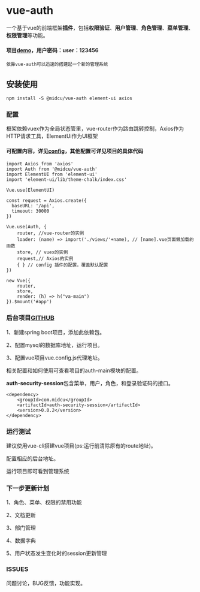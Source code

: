 # vue-auth
一个基于vue的前端框架**插件**，包括**权限验证**、**用户管理**、**角色管理**、**菜单管理**、**权限管理**等功能。
#### 项目[demo](https://midcu.github.io/)，用户密码：user：123456
```
依靠vue-auth可以迅速的搭建起一个新的管理系统
```
## 安装使用
```
npm install -S @midcu/vue-auth element-ui axios
```
### 配置
框架依赖vuex作为全局状态管里，vue-router作为路由跳转控制，Axios作为HTTP请求工具，ElementUi作为UI框架
#### 可配置内容，详见[config](https://github.com/midcu/vue-auth/blob/master/src/auth/config/config.js)，其他配置可详见项目的具体代码
```
import Axios from 'axios'
import Auth from '@midcu/vue-auth'
import ElementUI from 'element-ui'
import 'element-ui/lib/theme-chalk/index.css'

Vue.use(ElementUI)

const request = Axios.create({
  baseURL: '/api',
  timeout: 30000
})

Vue.use(Auth, {
    router, //vue-router的实例
    loader: (name) => import('./views/'+name), // [name].vue页面懒加载的函数
    store, // vuex的实例
    request,// Axios的实例
    { } // config 插件的配置，覆盖默认配置
})

new Vue({
    router,
    store,
    render: (h) => h("va-main")
}).$mount('#app')

```

### 后台项目[GITHUB](https://github.com/midcu/vue-auth-server)
1、新建spring boot项目，添加此依赖包。

2、配置mysql的数据库地址，运行项目。

3、配置vue项目vue.config.js代理地址。

相关配置和如何使用可查看项目的auth-main模块的配置。

**auth-security-session**包含菜单，用户，角色，和登录验证码的接口。

```
<dependency>
    <groupId>com.midcu</groupId>
    <artifactId>auth-security-session</artifactId>
    <version>0.0.2</version>
</dependency>
```
### 运行测试
建议使用vue-cli搭建vue项目(ps:运行前清除原有的route地址)。

配置相应的后台地址。

运行项目即可看到管理系统

### 下一步更新计划
1、角色、菜单、权限的禁用功能

2、文档更新

3、部门管理

4、数据字典

5、用户状态发生变化时的session更新管理


### ISSUES

问题讨论，BUG反馈，功能实现。